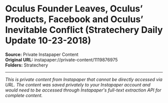 # Oculus Founder Leaves, Oculus’ Products, Facebook and Oculus’ Inevitable Conflict (Stratechery Daily Update 10-23-2018)

**Source:** Private Instapaper Content  
**Original URL:** instapaper://private-content/1119876975  
**Folders:** Stratechery  

---

*This is private content from Instapaper that cannot be directly accessed via URL. The content was saved privately to your Instapaper account and would need to be accessed through Instapaper's full-text extraction API for complete content.*